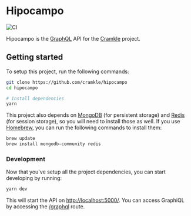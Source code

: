 # Hipocampo

![CI](https://github.com/cramkle/hipocampo/workflows/CI/badge.svg?branch=main)

Hipocampo is the [GraphQL](https://graphql.org) API for the [Cramkle](https://cramkle.com/) project.

## Getting started

To setup this project, run the following commands:

```sh
git clone https://github.com/cramkle/hipocampo
cd hipocampo

# Install dependencies
yarn
```

This project also depends on [MongoDB](https://www.mongodb.com/) (for persistent storage) and [Redis](https://redis.io/)
(for session storage), so you will need to install those as well. If you use [Homebrew](https://brew.sh/), you can run
the following commands to install them:

```sh
brew update
brew install mongodb-community redis
```

### Development

Now that you've setup all the project dependencies, you can start developing by running:

```sh
yarn dev
```

This will start the API on [http://localhost:5000/](http://localhost:5000). You can access
GraphiQL by accessing the [/graphql](http://localhost:5000/graphql) route.
